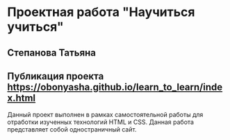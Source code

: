 # Проектная работа "Научиться учиться"
## Степанова Татьяна  
## Публикация проекта https://obonyasha.github.io/learn_to_learn/index.html

Данный проект выполнен в рамках самостоятельной работы для отработки изученных технологий HTML и CSS. Данная работа представляет собой одностраничный сайт.


